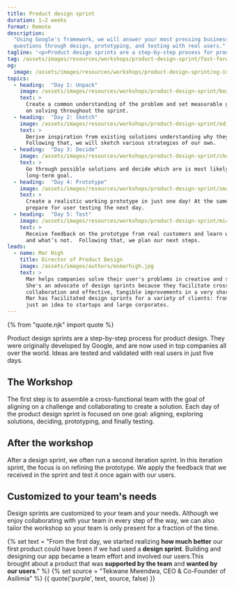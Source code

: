 ```yaml
---
title: Product design sprint
duration: 1–2 weeks
format: Remote
description:
  "Using Google's framework, we will answer your most pressing business
  questions through design, prototyping, and testing with real users."
tagline: '<p>Product design sprints are a step-by-step process for product design. They were originally developed by Google, and are now used in top companies all over the world. Ideas are tested and validated with real users in just five days.</p>'
tag: /assets/images/resources/workshops/product-design-sprint/fast-forward.svg
og:
  image: /assets/images/resources/workshops/product-design-sprint/og-image.png
topics:
  - heading:  "Day 1: Unpack"
    image: /assets/images/resources/workshops/product-design-sprint/box.svg
    text: >
      Create a common understanding of the problem and set measurable goals to focus
      on solving throughout the sprint.
  - heading:  "Day 2: Sketch"
    image: /assets/images/resources/workshops/product-design-sprint/edit.svg
    text: >
      Derive inspiration from existing solutions understanding why they work.
      Following that, we will sketch various strategies of our own.
  - heading:  "Day 3: Decide"
    image: /assets/images/resources/workshops/product-design-sprint/check.svg
    text: >
      Go through possible solutions and decide which are is most likely to solve our
      long-term goal.
  - heading:  "Day 4: Prototype"
    image: /assets/images/resources/workshops/product-design-sprint/smartphone.svg
    text: >
      Create a realistic working prototype in just one day! At the same time, we
      prepare for user testing the next day.
  - heading:  "Day 5: Test"
    image: /assets/images/resources/workshops/product-design-sprint/mic.svg
    text: >
      Receive feedback on the prototype from real customers and learn what’s working
      and what’s not.  Following that, we plan our next steps.
leads:
  - name: Mar High
    title: Director of Product Design
    image: /assets/images/authors/msmarhigh.jpg
    text: >
      Mar helps companies solve their user's problems in creative and scalable ways.
      She's an advocate of design sprints because they facilitate cross-functional
      collaboration and effective, tangible improvements in a very short timeframe.
      Mar has facilitated design sprints for a variety of clients: from founders with
      just an idea to startups and large corporates.
---
```

{% from "quote.njk" import quote %}

Product design sprints are a step-by-step process for product design. They were
originally developed by Google, and are now used in top companies all over the
world. Ideas are tested and validated with real users in just five days.

## The Workshop

The first step is to assemble a cross-functional team with the goal of aligning
on a challenge and collaborating to create a solution. Each day of the product
design sprint is focused on one goal: aligning, exploring solutions, deciding,
prototyping, and finally testing.

<!--break-->

## After the workshop

After a design sprint, we often run a second iteration sprint. In this iteration
sprint, the focus is on refining the prototype. We apply the feedback that we
received in the sprint and test it once again with our users.

## Customized to your team's needs

Design sprints are customized to your team and your needs. Although we enjoy
collaborating with your team in every step of the way, we can also tailor the
workshop so your team is only present for a fraction of the time.

{% set text = "From the first day, we started realizing <strong>how much better</strong> our first product could have been if we had used a <strong>design sprint</strong>. Building and designing our app became a team effort and involved our users.This brought about a product that was <strong>supported by the team</strong> and <strong>wanted by our users</strong>." %}
{% set source = "Tekwane Mwendwa, CEO & Co-Founder of Asilimia" %}
{{ quote('purple', text, source, false) }}
